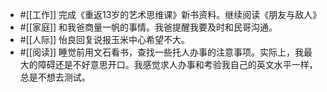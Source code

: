 - #[[工作]] 完成《重返13岁的艺术思维课》新书资料。继续阅读《朋友与敌人》
- #[[家庭]] 和我爸商量一帆的事情。我爸提醒我要及时和民哥沟通。
- #[[人际]] 怡良回复说报玉米中心希望不大。
- #[[阅读]] 睡觉前用文石看书，查找一些托人办事的注意事项。实际上，我最大的障碍还是不好意思开口。我感觉求人办事和考验我自己的英文水平一样，总是不想去测试。
